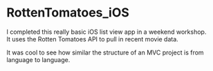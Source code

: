 # RottenTomatoes_iOS

I completed this really basic iOS list view app in a weekend workshop.  
It uses the Rotten Tomatoes API to pull in recent movie data.

It was cool to see how similar the structure of an MVC project is from language to language.  
